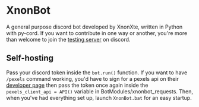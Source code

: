 # XnonBot

A general purpose discord bot developed by XnonXte, written in Python with py-cord. If you want to contribute in one way or another, you're more than welcome to join the [testing server](https://discord.gg/hHYfnqa6zS) on discord.

## Self-hosting

Pass your discord token inside the `bot.run()` function. If you want to have `/pexels` command working, you'd have to sign for a pexels api on their [developer page](https://www.pexels.com/api/) then pass the token once again inside the `pexels_client_api = API()` variable in BotModules/xnonbot_requests. Then, when you've had everything set up, launch `XnonBot.bat` for an easy startup.
